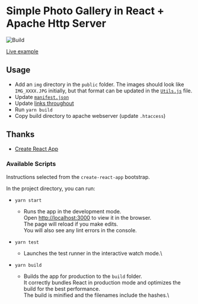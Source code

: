 # Simple Photo Gallery in React + Apache Http Server

![Build](https://github.com/aarich/photos-site/workflows/Build/badge.svg)

[Live example](https://photos.mrarich.com)

## Usage

- Add an `img` directory in the `public` folder. The images should look like `IMG_XXXX.JPG` initially, but that format can be updated in the [`Utils.js`](src/utils/Utils.js) file.
- Update [`manifest.json`](public/manifest.json)
- Update [links throughout](https://github.com/aarich/photos-site/search?q=mrarich)
- Run `yarn build`
- Copy build directory to apache webserver (update `.htaccess`)

## Thanks

- [Create React App](https://github.com/facebook/create-react-app)

### Available Scripts

Instructions selected from the `create-react-app` bootstrap.

In the project directory, you can run:

- `yarn start`

  - Runs the app in the development mode.\
    Open [http://localhost:3000](http://localhost:3000) to view it in the browser.\
    The page will reload if you make edits.\
    You will also see any lint errors in the console.

- `yarn test`

  - Launches the test runner in the interactive watch mode.\

- `yarn build`

  - Builds the app for production to the `build` folder.\
    It correctly bundles React in production mode and optimizes the build for the best performance.\
    The build is minified and the filenames include the hashes.\
